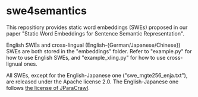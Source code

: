 # swe4semantics
This repositiory provides static word embeddings (SWEs) proposed in our paper "Static Word Embeddings for Sentence Semantic Representation".

English SWEs and cross-lingual (English-{German/Japanese/Chinese}) SWEs are both stored in the "embeddings" folder. Refer to "example.py" for how to use English SWEs, and "example_xling.py" for how to use cross-lignual ones.

All SWEs, except for the English-Japanese one ("swe_mgte256_enja.txt"), are released under the Apache license 2.0. The English-Japanese one follows [the license of JParaCrawl](https://www.kecl.ntt.co.jp/icl/lirg/jparacrawl/).
